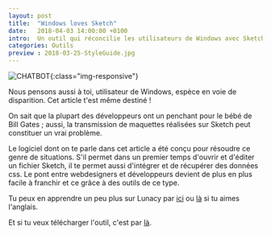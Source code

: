 ```yaml
---
layout: post
title:  "Windows loves Sketch"
date:   2018-04-03 14:00:00 +0100
intro:  Un outil qui réconcilie les utilisateurs de Windows avec Sketch.
categories: Outils
preview : 2018-03-25-StyleGuide.jpg
---
```


![CHATBOT](../../../../../assets/images/2018-03-25-StyleGuide.jpg){:class="img-responsive"}

Nous pensons aussi à toi, utilisateur de Windows, espèce en voie de disparition. Cet article t'est même destiné !

On sait que la plupart des développeurs ont un penchant pour le bébé de Bill Gates ; aussi, la transmission de maquettes réalisées sur Sketch peut constituer un vrai problème.

Le logiciel dont on te parle dans cet article a été conçu pour résoudre ce genre de situations. S'il permet dans un premier temps d'ouvrir et d'éditer un fichier Sketch, il te permet aussi d'intégrer et de récupérer des données css.
Le pont entre webdesigners et développeurs devient de plus en plus facile à franchir et ce grâce à des outils de ce type.

Tu peux en apprendre un peu plus sur Lunacy par <a href="https://newflux.fr/2017/03/20/logiciel-permet-de-visualiser-fichiers-sketch-windows/">ici</a> ou <a href="https://www.hongkiat.com/blog/view-edit-sketch-files-windows-lunacy/">là</a> si tu aimes l'anglais.

Et si tu veux télécharger l'outil, c'est par <a href="https://icons8.com/lunacy">là</a>.   
